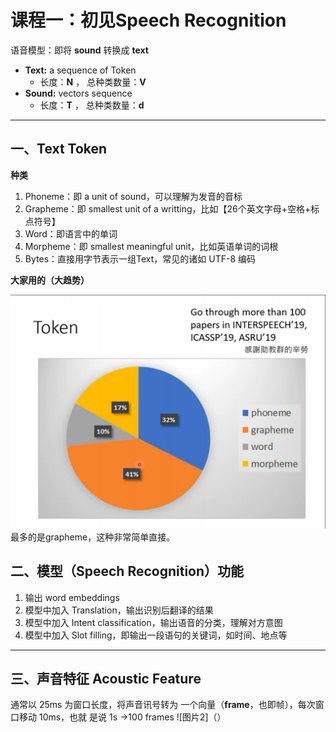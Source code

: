 # 课程一：初见Speech Recognition
语音模型：即将 **sound** 转换成 **text**

* **Text:** a sequence of Token
  * 长度：**N** ， 总种类数量：**V**
* **Sound:** vectors sequence
  * 长度：**T** ， 总种类数量：**d**
---

## 一、Text Token
**种类**
1. Phoneme：即 a unit of sound，可以理解为发音的音标
2. Grapheme：即 smallest unit of a writting，比如【26个英文字母+空格+标点符号】
3. Word：即语言中的单词
4. Morpheme：即 smallest meaningful unit，比如英语单词的词根
5. Bytes：直接用字节表示一组Text，常见的诸如 UTF-8 编码
   
**大家用的（大趋势）**

![图片1](../image/img1.png)
最多的是grapheme，这种非常简单直接。

## 二、模型（Speech Recognition）功能
1. 输出 word embeddings
2. 模型中加入 Translation，输出识别后翻译的结果
3. 模型中加入 Intent classification，输出语音的分类，理解对方意图
4. 模型中加入 Slot filling，即输出一段语句的关键词，如时间、地点等
---

## 三、声音特征 Acoustic Feature
通常以 25ms 为窗口长度，将声音讯号转为 一个向量（**frame**，也即帧），每次窗口移动 10ms，也就
是说 1s →100 frames
![图片2]（）

